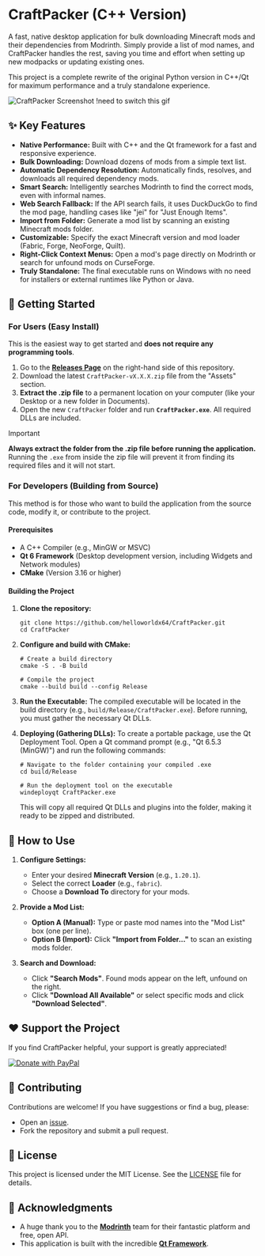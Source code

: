 # CraftPacker (C++ Version)

A fast, native desktop application for bulk downloading Minecraft mods and their dependencies from Modrinth. Simply provide a list of mod names, and CraftPacker handles the rest, saving you time and effort when setting up new modpacks or updating existing ones.

This project is a complete rewrite of the original Python version in C++/Qt for maximum performance and a truly standalone experience.

![CraftPacker Screenshot](https://github.com/user-attachments/assets/804444fc-2729-431f-9fdd-8f9dba97fcce)
!need to switch this gif 
## ✨ Key Features

*   **Native Performance:** Built with C++ and the Qt framework for a fast and responsive experience.
*   **Bulk Downloading:** Download dozens of mods from a simple text list.
*   **Automatic Dependency Resolution:** Automatically finds, resolves, and downloads all required dependency mods.
*   **Smart Search:** Intelligently searches Modrinth to find the correct mods, even with informal names.
*   **Web Search Fallback:** If the API search fails, it uses DuckDuckGo to find the mod page, handling cases like "jei" for "Just Enough Items".
*   **Import from Folder:** Generate a mod list by scanning an existing Minecraft mods folder.
*   **Customizable:** Specify the exact Minecraft version and mod loader (Fabric, Forge, NeoForge, Quilt).
*   **Right-Click Context Menus:** Open a mod's page directly on Modrinth or search for unfound mods on CurseForge.
*   **Truly Standalone:** The final executable runs on Windows with no need for installers or external runtimes like Python or Java.

## 🚀 Getting Started

### For Users (Easy Install)

This is the easiest way to get started and **does not require any programming tools**.

1.  Go to the [**Releases Page**](https://github.com/helloworldx64/CraftPacker/releases) on the right-hand side of this repository.
2.  Download the latest `CraftPacker-vX.X.X.zip` file from the "Assets" section.
3.  **Extract the .zip file** to a permanent location on your computer (like your Desktop or a new folder in Documents).
4.  Open the new `CraftPacker` folder and run **`CraftPacker.exe`**. All required DLLs are included.

> [!IMPORTANT]
> **Always extract the folder from the .zip file before running the application.** Running the `.exe` from inside the zip file will prevent it from finding its required files and it will not start.

### For Developers (Building from Source)

This method is for those who want to build the application from the source code, modify it, or contribute to the project.

#### Prerequisites
*   A C++ Compiler (e.g., MinGW or MSVC)
*   **Qt 6 Framework** (Desktop development version, including Widgets and Network modules)
*   **CMake** (Version 3.16 or higher)

#### Building the Project
1.  **Clone the repository:**
    ```
    git clone https://github.com/helloworldx64/CraftPacker.git
    cd CraftPacker
    ```

2.  **Configure and build with CMake:**
    ```
    # Create a build directory
    cmake -S . -B build

    # Compile the project
    cmake --build build --config Release
    ```

3.  **Run the Executable:**
    The compiled executable will be located in the build directory (e.g., `build/Release/CraftPacker.exe`). Before running, you must gather the necessary Qt DLLs.

4.  **Deploying (Gathering DLLs):**
    To create a portable package, use the Qt Deployment Tool. Open a Qt command prompt (e.g., "Qt 6.5.3 (MinGW)") and run the following commands:
    ```
    # Navigate to the folder containing your compiled .exe
    cd build/Release

    # Run the deployment tool on the executable
    windeployqt CraftPacker.exe
    ```
    This will copy all required Qt DLLs and plugins into the folder, making it ready to be zipped and distributed.

## 📖 How to Use

1.  **Configure Settings:**
    *   Enter your desired **Minecraft Version** (e.g., `1.20.1`).
    *   Select the correct **Loader** (e.g., `fabric`).
    *   Choose a **Download To** directory for your mods.

2.  **Provide a Mod List:**
    *   **Option A (Manual):** Type or paste mod names into the "Mod List" box (one per line).
    *   **Option B (Import):** Click **"Import from Folder..."** to scan an existing mods folder.

3.  **Search and Download:**
    *   Click **"Search Mods"**. Found mods appear on the left, unfound on the right.
    *   Click **"Download All Available"** or select specific mods and click **"Download Selected"**.

## ❤️ Support the Project

If you find CraftPacker helpful, your support is greatly appreciated!

[![Donate with PayPal](https://raw.githubusercontent.com/stefan-niedermann/paypal-donate-button/master/paypal-donate-button.png)](https://www.paypal.com/donate/?business=4UZWFGSW6C478&no_recurring=0&item_name=Donate+to+helloworldx64&currency_code=USD)

## 🤝 Contributing

Contributions are welcome! If you have suggestions or find a bug, please:
*   Open an [issue](https://github.com/helloworldx64/CraftPacker/issues).
*   Fork the repository and submit a pull request.

## 📜 License

This project is licensed under the MIT License. See the [LICENSE](LICENSE) file for details.

## 🙏 Acknowledgments

*   A huge thank you to the [**Modrinth**](https://modrinth.com/) team for their fantastic platform and free, open API.
*   This application is built with the incredible [**Qt Framework**](https://www.qt.io/).

